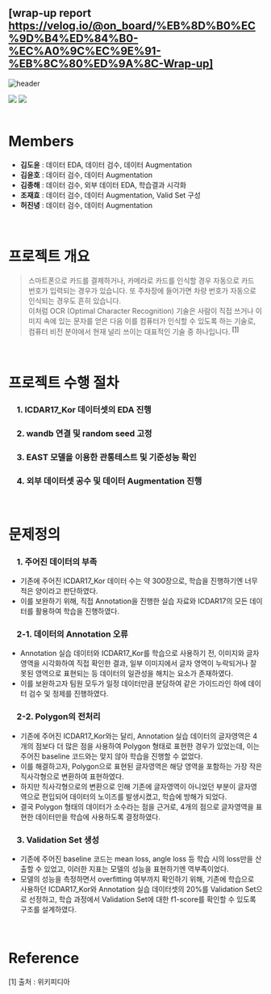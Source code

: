 ## [wrap-up report https://velog.io/@on_board/%EB%8D%B0%EC%9D%B4%ED%84%B0-%EC%A0%9C%EC%9E%91-%EB%8C%80%ED%9A%8C-Wrap-up]

![header](https://capsule-render.vercel.app/api?type=rect&color=gradient&text=데이터%20제작%20프로젝트%20&fontSize=45)
<div align="left">
	<img src="https://img.shields.io/badge/Python-3776AB?style=flat&logo=Python&logoColor=white" />
	<img src="https://img.shields.io/badge/Pytorch-EE4C2C?style=flat&logo=Pytorch&logoColor=white" />
</div>
&nbsp;

# Members
- **김도윤**  : 데이터 EDA, 데이터 검수, 데이터 Augmentation
- **김윤호**  : 데이터 검수, 데이터 Augmentation
- **김종해**  : 데이터 검수, 외부 데이터 EDA, 학습결과 시각화
- **조재효**  : 데이터 검수, 데이터 Augmentation, Valid Set 구성
- **허진녕**  : 데이터 검수, 데이터 Augmentation

&nbsp;

# 프로젝트 개요
> 스마트폰으로 카드를 결제하거나, 카메라로 카드를 인식할 경우 자동으로 카드 번호가 입력되는 경우가 있습니다.
또 주차장에 들어가면 차량 번호가 자동으로 인식되는 경우도 흔히 있습니다.  
이처럼 OCR (Optimal Character Recognition) 기술은 사람이 직접 쓰거나 이미지 속에 있는 문자를 얻은 다음 이를 컴퓨터가 인식할 수 있도록 하는 기술로, 컴퓨터 비전 분야에서 현재 널리 쓰이는 대표적인 기술 중 하나입니다. <sup>[[1]](#footnote_1)</sup>

&nbsp;

# 프로젝트 수행 절차
<h3> 1. ICDAR17_Kor 데이터셋의 EDA 진행  </h3>
<h3> 2. wandb 연결 및 random seed 고정  </h3>
<h3> 3. EAST 모델을 이용한 관통테스트 및 기준성능 확인  </h3>
<h3> 4. 외부 데이터셋 공수 및 데이터 Augmentation 진행  </h3>

&nbsp;

# 문제정의
<h3> 1. 주어진 데이터의 부족  </h3>  

- 기존에 주어진 ICDAR17_Kor 데이터 수는 약 300장으로, 학습을 진행하기엔 너무 적은 양이라고 판단하였다.  
- 이를 보완하기 위해, 직접 Annotation을 진행한 실습 자료와 ICDAR17의 모든 데이터를 활용하여 학습을 진행하였다.

 <h3> 2-1. 데이터의 Annotation 오류  </h3>  

- Annotation 실습 데이터와 ICDAR17_Kor를 학습으로 사용하기 전, 이미지와 글자 영역을 시각화하여 직접 확인한 결과, 일부 이미지에서 글자 영역이 누락되거나 잘못된 영역으로 표현되는 등 데이터의 일관성을 해치는 요소가 존재하였다.
- 이를 보완하고자 팀원 모두가 일정 데이터만큼 분담하여 같은 가이드라인 하에 데이터 검수 및 정제를 진행하였다.

<h3> 2-2. Polygon의 전처리  </h3>  

- 기존에 주어진 ICDAR17_Kor와는 달리, Annotation 실습 데이터의 글자영역은 4개의 점보다 더 많은 점을 사용하여 Polygon 형태로 표현한 경우가 있었는데, 이는 주어진 baseline 코드와는 맞지 않아 학습을 진행할 수 없었다.
- 이를 해결하고자, Polygon으로 표현된 글자영역은 해당 영역을 포함하는 가장 작은 직사각형으로 변환하여 표현하였다.
- 하지만 직사각형으로의 변환으로 인해 기존에 글자영역이 아니었던 부분이 글자영역으로 편입되어 데이터의 노이즈를 발생시켰고, 학습에 방해가 되었다.
- 결국 Polygon 형태의 데이터가 소수라는 점을 근거로, 4개의 점으로 글자영역을 표현한 데이터만을 학습에 사용하도록 결정하였다.

<h3> 3. Validation Set 생성  </h3>  

- 기존에 주어진 baseline 코드는 mean loss, angle loss 등 학습 시의 loss만을 산출할 수 있었고, 이러한 지표는 모델의 성능을 표현하기엔 역부족이었다.
- 모델의 성능을 측정하면서 overfitting 여부까지 확인하기 위해, 기존에 학습으로 사용하던 ICDAR17_Kor와 Annotation 실습 데이터셋의 20%를 Validation Set으로 선정하고, 학습 과정에서 Validation Set에 대한 f1-score를 확인할 수 있도록 구조를 설계하였다.

&nbsp;


# Reference
<a name="footnote_1">[1]</a> 출처 : 위키피디아
